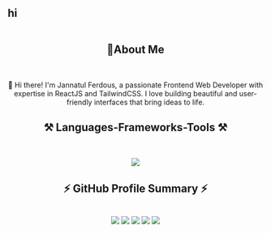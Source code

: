 ## hi


<div>
<img src="">

  <h2 align="center">👧About Me</h2>
<br/>
<p align="center">
  👋 Hi there! I'm Jannatul Ferdous, a passionate Frontend Web Developer with expertise in ReactJS and TailwindCSS. I love building beautiful and user-friendly interfaces that bring ideas to life.
 </>
<h2 align="center">⚒️ Languages-Frameworks-Tools ⚒️</h2>
<br/>
<p align="center">
  <a href="https://skillicons.dev">
    <img src="https://skillicons.dev/icons?i=html,vscode,powershell,js,mongodb,nextjs,netlify,nodejs,react,vercel,vite,tailwind,css,firebase,bootstrap,express,figma&theme" />
  </a>
</p>
 <h2 align="center">⚡ GitHub Profile Summary ⚡</h2>
<br/>
 </div>
<div align="center">
 <img src="http://github-profile-summary-cards.vercel.app/api/cards/profile-details?username=jannat710&theme=discord_old_blurple"> 
 <img src="http://github-profile-summary-cards.vercel.app/api/cards/repos-per-language?username=jannat710&theme=discord_old_blurple">
 <img src="http://github-profile-summary-cards.vercel.app/api/cards/most-commit-language?username=jannat710&theme=discord_old_blurple">
 <img src="http://github-profile-summary-cards.vercel.app/api/cards/stats?username=jannat710&theme=discord_old_blurple">
 <img src="http://github-profile-summary-cards.vercel.app/api/cards/productive-time?username=jannat710&theme=discord_old_blurple&utcOffset=8">
 </div>




